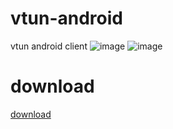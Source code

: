# vtun-android 

vtun android client
![image](https://img.shields.io/badge/License-MIT-orange)
![image](https://img.shields.io/badge/License-Anti--996-red)


# download
[download](https://github.com/net-byte/vtun-android/releases)

